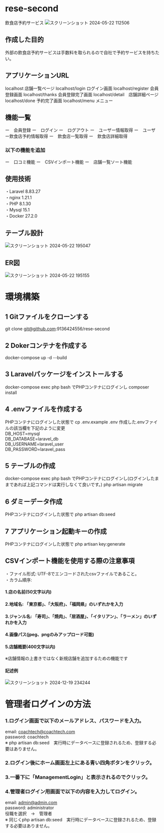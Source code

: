# rese-second
飲食店予約サービス
![スクリーンショット 2024-05-22 112506](https://github.com/9136424556/rese/assets/151130944/c34564b8-41cd-434e-8af4-72873df14954)

## 作成した目的
外部の飲食店予約サービスは手数料を取られるので自社で予約サービスを持ちたい。

## アプリケーションURL
localhost 店舗一覧ページ
localhost/login ログイン画面
localhost/register 会員登録画面
localhost/thanks 会員登録完了画面
localhost/detail　店舗詳細ページ
localhost/done  予約完了画面
localhost/menu メニュー

## 機能一覧
ー　会員登録
ー　ログイン
ー　ログアウト
ー　ユーザー情報取得
ー　ユーザー飲食店予約情報取得
ー　飲食店一覧取得
ー　飲食店詳細取得
### 以下の機能を追加
ー　口コミ機能
ー　CSVインポート機能
ー　店舗一覧ソート機能
## 使用技術
・Laravel 8.83.27  
・nginx 1.21.1  
・PHP 8.1.30  
・Mysql 15.1  
・Docker 27.2.0  

## テーブル設計
![スクリーンショット 2024-05-22 195047](https://github.com/9136424556/rese/assets/151130944/b88f424c-4f05-481b-8dea-cf51ae23368d)　
## ER図
![スクリーンショット 2024-05-22 195155](https://github.com/9136424556/rese/assets/151130944/d430afb5-701d-4e61-b365-e543f268a0b4)

# 環境構築
## 1 Gitファイルをクローンする
git clone git@github.com:9136424556/rese-second
## 2 Dokerコンテナを作成する
docker-compose up -d --build

## 3 Laravelパッケージをインストールする
docker-compose exec php bash
でPHPコンテナにログインし
composer install

## 4 .envファイルを作成する
PHPコンテナにログインした状態で
cp .env.example .env
作成した.envファイルの該当欄を下記のように変更  
DB_HOST=mysql  
DB_DATABASE=laravel_db  
DB_USERNAME=laravel_user  
DB_PASSWORD=laravel_pass  

## 5 テーブルの作成
docker-compose exec php bash
でPHPコンテナにログインし(ログインしたままであれば上記コマンドは実行しなくて良いです。)
php artisan migrate

## 6 ダミーデータ作成
PHPコンテナにログインした状態で
php artisan db:seed

## 7 アプリケーション起動キーの作成
PHPコンテナにログインした状態で
php artisan key:generate  

## CSVインポート機能を使用する際の注意事項
 ・ファイル形式: UTF-8でエンコードされたcsvファイルであること。  
 ・カラム順序:  
#### 1.店の名前(50文字以内)   
#### 2.地域名: 「東京都」、「大阪府」、「福岡県」のいずれかを入力  
#### 3.ジャンル名: 「寿司」、「焼肉」、「居酒屋」、「イタリアン」、「ラーメン」のいずれかを入力  
#### 4.画像パス(jpeg、pngのみアップロード可能)  
#### 5.店舗概要(400文字以内)  
※店舗情報の上書きではなく新規店舗を追加するための機能です
#### 記述例  
![スクリーンショット 2024-12-19 234244](https://github.com/user-attachments/assets/2f8f8528-bf20-4d7f-a737-346169ed8228)

# 管理者ログインの方法
### 1.ログイン画面で以下のメールアドレス、パスワードを入力。  
email: coachtech@coachtech.com  
password: coachtech  
※ php artisan db:seed　実行時にデータベースに登録されるため、登録する必要はありません。  
### 2.ログイン後にホーム画面左上にある青い四角ボタンをクリック。  
### 3.一番下に「ManagementLogin」と表示されるのでクリック。  
### 4.管理者ログイン用画面で以下の内容を入力してログイン。  
email: admin@admin.com  
password: administrator  
役職を選択　→　管理者  
※ 同じくphp artisan db:seed　実行時にデータベースに登録されるため、登録する必要はありません。

